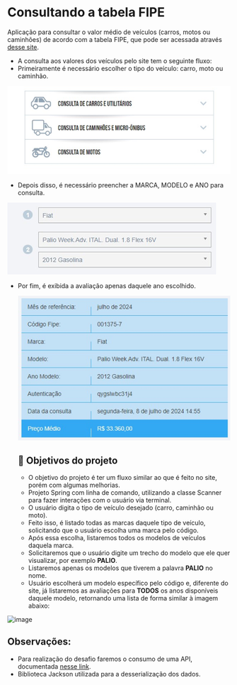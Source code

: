 # Consultando a tabela FIPE

Aplicação para consultar o valor médio de veículos (carros, motos ou caminhões) de acordo com a tabela FIPE, que pode ser acessada através [desse site](https://veiculos.fipe.org.br/).

- A consulta aos valores dos veículos pelo site tem o seguinte fluxo:
- Primeiramente é necessário escolher o tipo do veículo: carro, moto ou caminhão.

![image](https://github.com/phelipemon/tabela-fipe/blob/main/assets/Screenshot_1.jpg)


- Depois disso, é necessário preencher a MARCA, MODELO e ANO para consulta.

![image](https://github.com/phelipemon/tabela-fipe/blob/main/assets/Screenshot_2.jpg)


- Por fim, é exibida a avaliação apenas daquele ano escolhido.

  ![image](https://github.com/phelipemon/tabela-fipe/blob/main/assets/Screenshot_3.jpg)



  ## 🔨 Objetivos do projeto
  - O objetivo do projeto é ter um fluxo similar ao que é feito no site, porém com algumas melhorias.
  - Projeto Spring com linha de comando, utilizando a classe Scanner para fazer interações com o usuário via terminal.
  - O usuário digita o tipo de veículo desejado (carro, caminhão ou moto).
  - Feito isso, é listado todas as marcas daquele tipo de veículo, solicitando que o usuário escolha uma marca pelo código.
  - Após essa escolha, listaremos todos os modelos de veículos daquela marca.
  - Solicitaremos que o usuário digite um trecho do modelo que ele quer visualizar, por exemplo **PALIO**.
  - Listaremos apenas os modelos que tiverem a palavra **PALIO** no nome.
  - Usuário escolherá um modelo específico pelo código e, diferente do site, já listaremos as avaliações para **TODOS** os anos disponíveis daquele modelo, retornando uma lista de forma similar à imagem abaixo:

![image](https://github.com/jacqueline-oliveira/3257-java-desafio/assets/66698429/3d0ac772-3eff-4bad-a1fd-e7c2f34a39bc)

## Observações:

- Para realização do desafio faremos o consumo de uma API, documentada [nesse link](https://deividfortuna.github.io/fipe/).
- Biblioteca Jackson utilizada para a desserialização dos dados.

